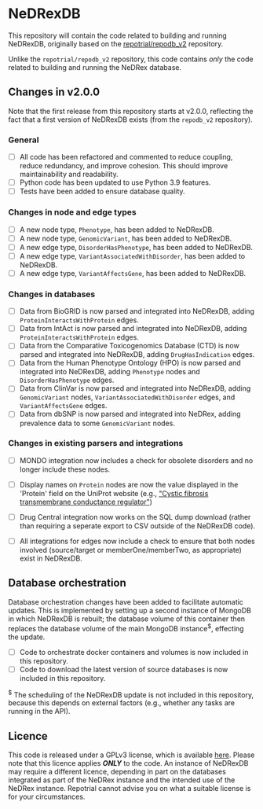 # NeDRexDB
This repository will contain the code related to building and running NeDRexDB, originally based on the [repotrial/repodb_v2](https://github.com/repotrial/repodb_v2) repository.

Unlike the `repotrial/repodb_v2` repository, this code contains *only* the code related to building and running the NeDRex database. 

## Changes in v2.0.0
Note that the first release from this repository starts at v2.0.0, reflecting the fact that a first version of NeDRexDB exists (from the `repodb_v2` repository). 

### General
- [ ] All code has been refactored and commented to reduce coupling, reduce redundancy, and improve cohesion. This should improve maintainability and readability.
- [ ] Python code has been updated to use Python 3.9 features.
- [ ] Tests have been added to ensure database quality.

### Changes in node and edge types
- [ ] A new node type, `Phenotype`, has been added to NeDRexDB.
- [ ] A new node type, `GenomicVariant`, has been added to NeDRexDB.
- [ ] A new edge type, `DisorderHasPhenotype`, has been added to NeDRexDB.
- [ ] A new edge type, `VariantAssociatedWithDisorder`, has been added to NeDRexDB.
- [ ] A new edge type, `VariantAffectsGene`, has been added to NeDRexDB.

### Changes in databases
- [ ] Data from BioGRID is now parsed and integrated into NeDRexDB, adding `ProteinInteractsWithProtein` edges.
- [ ] Data from IntAct is now parsed and integrated into NeDRexDB, adding `ProteinInteractsWithProtein` edges.
- [ ] Data from the Comparative Toxicogenomics Database (CTD) is now parsed and integrated into NeDRexDB, adding `DrugHasIndication` edges.
- [ ] Data from the Human Phenotype Ontology (HPO) is now parsed and integrated into NeDRexDB, adding `Phenotype` nodes and `DisorderHasPhenotype` edges.
- [ ] Data from ClinVar is now parsed and integrated into NeDRexDB, adding `GenomicVariant` nodes, `VariantAssociatedWithDisorder` edges, and `VariantAffectsGene` edges.
- [ ] Data from dbSNP is now parsed and integrated into NeDRex, adding prevalence data to some `GenomicVariant` nodes.

### Changes in existing parsers and integrations
- [ ] MONDO integration now includes a check for obsolete disorders and no longer include these nodes.
- [ ] Display names on `Protein` nodes are now the value displayed in the 'Protein' field on the UniProt website (e.g., ["Cystic fibrosis transmembrane conductance regulator"](https://www.uniprot.org/uniprot/P13569))
- [ ] Drug Central integration now works on the SQL dump download (rather than requiring a seperate export to CSV outside of the NeDRexDB code).
- [ ] All integrations for edges now include a check to ensure that both nodes involved (source/target or memberOne/memberTwo, as appropriate) exist in NeDRexDB.


## Database orchestration
Database orchestration changes have been added to facilitate automatic updates. This is implemented by setting up a second instance of MongoDB in which NeDRexDB is rebuilt; the database volume of this container then replaces the database volume of the main MongoDB instance<sup>$</sup>, effecting the update.

- [ ] Code to orchestrate docker containers and volumes is now included in this repository.
- [ ] Code to download the latest version of source databases is now included in this repository.

<sup>$</sup> The scheduling of the NeDRexDB update is not included in this repository, because this depends on external factors (e.g., whether any tasks are running in the API). 

## Licence
This code is released under a GPLv3 license, which is available [here](https://github.com/repotrial/nedrexdb/blob/main/LICENSE). Please note that this licence applies ***ONLY*** to the code. An instance of NeDRexDB may require a different licence, depending in part on the databases integrated as part of the NeDRex instance and the intended use of the NeDRex instance. Repotrial cannot advise you on what a suitable license is for your circumstances. 
